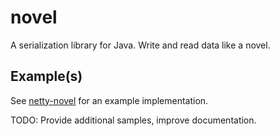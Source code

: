 # novel
A serialization library for Java. Write and read data like a novel.

## Example(s)
See [netty-novel](https://github.com/umbreon22/netty-novel) for an example implementation.

TODO: Provide additional samples, improve documentation.
